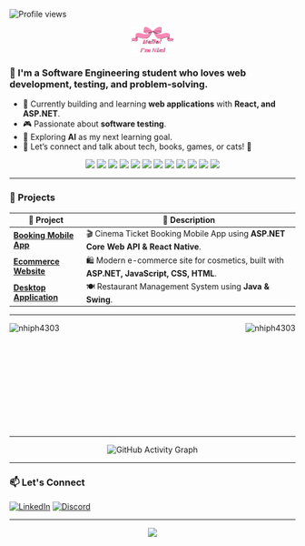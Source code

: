 ![Profile views](https://komarev.com/ghpvc/?username=aj7tt&color=green) 
<p align="center">
  <a href="https://github.com/nhiph4303">
    <img width="15%" alt="Hello, I'm Nini" src="./assets/nini.png" />
  </a>
</p>

### 🌷 I'm a Software Engineering student who loves web development, testing, and problem-solving.

- 🔭 Currently building and learning **web applications** with **React, and ASP.NET**.  
- 🎮 Passionate about **software testing**.  
- 🌱 Exploring **AI** as my next learning goal.  
- 💬 Let’s connect and talk about tech, books, games, or cats! 🚀  

<p align="center">
  <img src="https://img.shields.io/badge/Java-ED8B00?style=for-the-badge&logo=java&logoColor=white"/>
  <img src="https://img.shields.io/badge/JavaScript-F7DF1E?style=for-the-badge&logo=javascript&logoColor=black"/>
  <img src="https://img.shields.io/badge/TypeScript-3178C6?style=for-the-badge&logo=typescript&logoColor=white"/>
  <img src="https://img.shields.io/badge/Figma-F24E1E?style=for-the-badge&logo=figma&logoColor=white"/>
  <img src="https://img.shields.io/badge/HTML-E34F26?style=for-the-badge&logo=html5&logoColor=white"/>
  <img src="https://img.shields.io/badge/CSS-1572B6?style=for-the-badge&logo=css3&logoColor=white"/>
  <img src="https://img.shields.io/badge/PHP-777BB4?style=for-the-badge&logo=php&logoColor=white"/>
  <img src="https://img.shields.io/badge/React-20232A?style=for-the-badge&logo=react&logoColor=61DAFB"/>
  <img src="https://img.shields.io/badge/.NET-5C2D91?style=for-the-badge&logo=.net&logoColor=white"/>
  <img src="https://img.shields.io/badge/MySQL-005C84?style=for-the-badge&logo=mysql&logoColor=white"/>
  <img src="https://img.shields.io/badge/Git-F05032?style=for-the-badge&logo=git&logoColor=white"/>
  <img src="https://img.shields.io/badge/GitHub-181717?style=for-the-badge&logo=github&logoColor=white"/>
</p>


---
### 🔭 Projects  

| 📝 Project | 📄 Description |
|-------------|-----------------------------------------------------------------------|
| **[Booking Mobile App](https://github.com/nhiph4303/Cinema-Ticket-Booking-App)** | 🎬 Cinema Ticket Booking Mobile App using **ASP.NET Core Web API & React Native**. |
| **[Ecommerce Website](https://github.com/nhiph4303/cosmetic-ecommerce-website)** | 🛍️ Modern e-commerce site for cosmetics, built with **ASP.NET, JavaScript, CSS, HTML**. |
| **[Desktop Application](https://github.com/nhiph4303/Restaurant-management-system)** | 🍽️ Restaurant Management System using **Java & Swing**. |

---
<div style="display: flex; flex-wrap: wrap; justify-content: space-between; align-items: stretch; gap: 10px;">
  <img height=185 style="object-fit: contain;" src="https://github-readme-stats.vercel.app/api/top-langs?username=nhiph4303&show_icons=true&locale=en&layout=compact&theme=prussian&border_radius=15&hide_border=true" alt="nhiph4303" />
  <img height=185 style="object-fit: contain;" src="https://streak-stats.demolab.com/?user=nhiph4303&theme=prussian&border_radius=15&hide_border=true" alt="nhiph4303" />
</div>

---
<p align="center">
  <img src="https://github-readme-activity-graph.vercel.app/graph?username=nhiph4303&bg_color=000105&color=ffffff&line=37a939&point=0e7500&area=true&hide_border=true" alt="GitHub Activity Graph" />
</p>

---
### 📫 Let's Connect
<p align="left">
<a href="https://www.linkedin.com/in/nhiphan4303/" target="blank"><img align="center" src="https://raw.githubusercontent.com/rahuldkjain/github-profile-readme-generator/master/src/images/icons/Social/linked-in-alt.svg" alt="LinkedIn" height="30" width="40" /></a>
<a href="https://discord.com/users/888300109618618389" target="blank"><img align="center" src="https://raw.githubusercontent.com/rahuldkjain/github-profile-readme-generator/master/src/images/icons/Social/discord.svg" alt="Discord" height="40" width="40" />
</a>
</p>


---
<p align="center">
  <img src="https://media0.giphy.com/media/v1.Y2lkPTc5MGI3NjExanhpZWRlaG56dWdwYWYwYTlicXZodnFjcTlpMDJjZGhnZzdqanp4ZSZlcD12MV9pbnRlcm5hbF9naWZfYnlfaWQmY3Q9Zw/xUPGcoAz42EifznB5u/giphy.gif" width="500"/>
</p>
